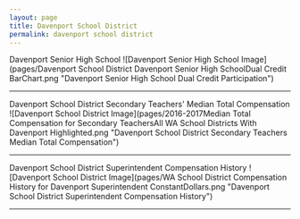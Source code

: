```yaml
---
layout: page
title: Davenport School District
permalink: davenport school district
---
```



Davenport Senior High School
![Davenport Senior High School Image](pages/Davenport School District Davenport Senior High SchoolDual Credit BarChart.png "Davenport Senior High School Dual Credit Participation")

___

Davenport School District Secondary Teachers' Median Total Compensation
![Davenport School District Image](pages/2016-2017Median Total Compensation for Secondary TeachersAll WA School Districts With Davenport Highlighted.png "Davenport School District Secondary Teachers Median Total Compensation")

___

Davenport School District Superintendent Compensation History
![Davenport School District Image](pages/WA School District Compensation History for Davenport Superintendent ConstantDollars.png "Davenport School District Superintendent Compensation History")

___

